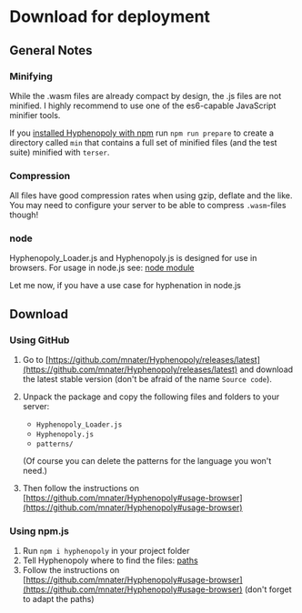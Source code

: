 # Download for deployment

## General Notes

### Minifying
While the .wasm files are already compact by design, the .js files are not minified. I highly recommend to use one of the es6-capable JavaScript minifier tools.

If you [installed Hyphenopoly with npm](#using-npmjs) run `npm run prepare` to create a directory called `min` that contains a full set of minified files (and the test suite) minified with `terser`.

### Compression
All files have good compression rates when using gzip, deflate and the like. You may need to configure your server to be able to compress `.wasm`-files though!

### node
Hyphenopoly_Loader.js and Hyphenopoly.js is designed for use in browsers. For usage in node.js see: [node module](./Module.md)

Let me now, if you have a use case for hyphenation in node.js

## Download

### Using GitHub
1.  Go to [https://github.com/mnater/Hyphenopoly/releases/latest](https://github.com/mnater/Hyphenopoly/releases/latest) and download the latest stable version (don't be afraid of the name `Source code`).
2.  Unpack the package and copy the following files and folders to your server:
    *   `Hyphenopoly_Loader.js`
    *   `Hyphenopoly.js`
    *   `patterns/`

    (Of course you can delete the patterns for the language you won't need.)
3.  Then follow the instructions on [https://github.com/mnater/Hyphenopoly#usage-browser](https://github.com/mnater/Hyphenopoly#usage-browser)
 
### Using npm.js
1.  Run `npm i hyphenopoly` in your project folder
2.  Tell Hyphenopoly where to find the files: [paths](./Config.md#paths-optional)
3.  Follow the instructions on [https://github.com/mnater/Hyphenopoly#usage-browser](https://github.com/mnater/Hyphenopoly#usage-browser) (don't forget to adapt the paths)
